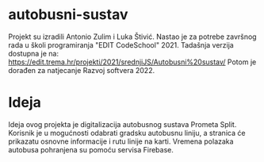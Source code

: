 # autobusni-sustav
Projekt su izradili Antonio Zulim i Luka Štivić.
Nastao je za potrebe završnog rada u školi programiranja "EDIT CodeSchool" 2021. Tadašnja verzija dostupna je na: https://edit.trema.hr/projekti/2021/srednjiJS/Autobusni%20sustav/
Potom je dorađen za natjecanje Razvoj softvera 2022.

# Ideja
Ideja ovog projekta je digitalizacija autobusnog sustava Prometa Split. Korisnik je u mogućnosti odabrati gradsku autobusnu liniju, a stranica će prikazatu osnovne informacije i rutu linije na karti. Vremena polazaka autobusa pohranjena su pomoću servisa Firebase.
